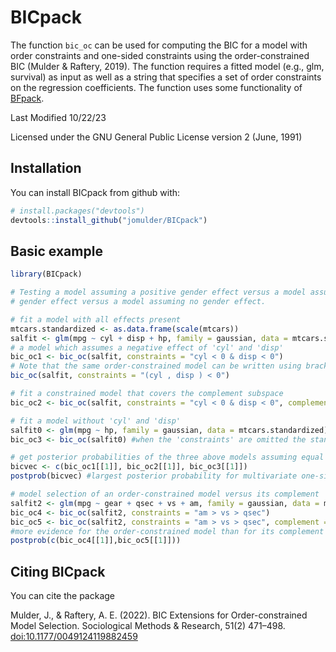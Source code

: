 # BICpack

The function `bic_oc` can be used for computing the BIC for a model with order constraints and one-sided constraints using the order-constrained BIC (Mulder & Raftery, 2019). The function requires a fitted model (e.g., glm, survival) as input as well as a string that specifies a set of order constraints on the regression coefficients. The function uses some functionality of [BFpack](https://cran.r-project.org/web/packages/BFpack/index.html).

Last Modified 10/22/23

Licensed under the GNU General Public License version 2 (June, 1991)


Installation
------------

You can install BICpack from github with:

``` r
# install.packages("devtools")
devtools::install_github("jomulder/BICpack")
```

Basic example
-------------

``` r
library(BICpack)

# Testing a model assuming a positive gender effect versus a model assuming a negative
# gender effect versus a model assuming no gender effect.

# fit a model with all effects present
mtcars.standardized <- as.data.frame(scale(mtcars))
salfit <- glm(mpg ~ cyl + disp + hp, family = gaussian, data = mtcars.standardized)
# a model which assumes a negative effect of 'cyl' and 'disp'
bic_oc1 <- bic_oc(salfit, constraints = "cyl < 0 & disp < 0")
# Note that the same order-constrained model can be written using brackets
bic_oc(salfit, constraints = "(cyl , disp ) < 0")

# fit a constrained model that covers the complement subspace
bic_oc2 <- bic_oc(salfit, constraints = "cyl < 0 & disp < 0", complement = TRUE)

# fit a model without 'cyl' and 'disp'
salfit0 <- glm(mpg ~ hp, family = gaussian, data = mtcars.standardized)
bic_oc3 <- bic_oc(salfit0) #when the 'constraints' are omitted the standard bic is given

# get posterior probabilities of the three above models assuming equal prior model probabilities
bicvec <- c(bic_oc1[[1]], bic_oc2[[1]], bic_oc3[[1]])
postprob(bicvec) #largest posterior probability for multivariate one-sided model

# model selection of an order-constrained model versus its complement
salfit2 <- glm(mpg ~ gear + qsec + vs + am, family = gaussian, data = mtcars.standardized)
bic_oc4 <- bic_oc(salfit2, constraints = "am > vs > qsec")
bic_oc5 <- bic_oc(salfit2, constraints = "am > vs > qsec", complement = TRUE)
#more evidence for the order-constrained model than for its complement
postprob(c(bic_oc4[[1]],bic_oc5[[1]]))


```


Citing BICpack
------------

You can cite the package 

Mulder, J., & Raftery, A. E. (2022). BIC Extensions for Order-constrained Model Selection.
Sociological Methods & Research, 51(2) 471–498. [doi:10.1177/0049124119882459](https://journals.sagepub.com/doi/full/10.1177/0049124119882459)

